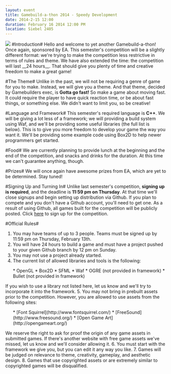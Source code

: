 ```yaml
---
layout: event
title: Gamebuild-a-thon 2014 - Speedy Development
date: 2014-2-15 12:00
duration: February 16 2014 12:00 PM
location: Siebel 2405
---
```


<img src="{{ site.url }}/img/events/gb_2014_thumbnail.png" class="small" />
#Introduction#
Hello and welcome to yet another Gamebuild-a-thon! Once again, sponsored by EA. This semester's competition will be a slightly different format: we're trying to make the competition less restrictive in terms of rules and theme. We have also extended the time: the competition will last __24 hours__. That should give you plenty of time and creative freedom to make a great game!

#The Theme#
Unlike in the past, we will not be requiring a genre of game for you to make. Instead, we will give you a theme. And that theme, decided by Gamebuilders exec, is __Gotta go fast!__ So make a game about moving fast. It could require the player to have quick reaction time, or be about fast things, or something else. We didn't want to limit you, so be creative!

#Language and Framework#
This semester's required language is __C++__. We will be giving a lot less of a framework; we will providing a build system using Waf, and we'll be providing some useful libraries (the full list is below). This is to give you more freedom to develop your game the way you want it. We'll be providing some example code using Box2D to help newer programmers get started.

#Food#
We are currently planning to provide lunch at the beginning and the end of the competition, and snacks and drinks for the duration. At this time we can't guarantee anything, though.

#Prizes#
We will once again have awesome prizes from EA, which are yet to be determined. Stay tuned!

#Signing Up and Turning In#
Unlike last semester's competition, __signing up is required__, and the deadline is __11:59 pm on Thursday__. At that time we'll close signups and begin setting up distribution via Github. If you plan to compete and you don't have a Github account, you'll need to get one. As a result of using Github, all games built for the competition will be publicly posted. Click [here](https://docs.google.com/forms/d/1tEuqBpx3vwq1oqXYlS6rAsWeKLsIsrlbuffXXm5zFKI/viewform) to sign up for the competition.

#Official Rules#
1. You may have teams of up to 3 people. Teams must be signed up by 11:59 pm on Thursday, February 13th. 
2. You will have 24 hours to build a game and must have a project pushed to your given Github branch by 12 pm on Sunday.
3. You may not use a project already started.
4. The current list of allowed libraries and tools is the following:
<ul>
* OpenGL
* Box2D
* SFML
* Waf
* OGRE (not provided in framework)
* Bullet (not provided in framework)
</ul>
If you wish to use a library not listed here, let us know and we'll try to incorporate it into the framework.
5. You may not bring in prebuilt assets prior to the competition. However, you are allowed to use assets from the following sites:
<ul>
* [Font Squirrel](http://www.fontsquirrel.com/)
* [FreeSound](http://www.freesound.org/)
* [Open Game Art](http://opengameart.org/)
</ul>
We reserve the right to ask for proof the origin of any game assets in submitted games. If there's another website with free game assets we've missed, let us know and we'll consider allowing it.
6. You must start with the framework we give you, but you can edit it any way you like.
7. Games will be judged on relevance to theme, creativity, gameplay, and aesthetic design.
8. Games that use copyrighted assets or are extremely similar to copyrighted games will be disqualified.



